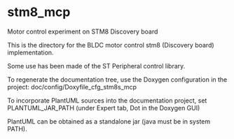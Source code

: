 # stm8_mcp
Motor control experiment on STM8 Discovery board

This is the directory for the BLDC motor control stm8 (Discovery board) implementation.

Some use has been made of the ST Peripheral control library. 

To regenerate the documentation tree, use the Doxygen configuration in the project: doc/config/Doxyfile_cfg_stm8s_mcp

To incorporate PlantUML sources into the documentation project, set PLANTUML_JAR_PATH (under Expert tab, Dot in the Doxygen GUI)

PlantUML can be obtained as a standalone jar (java must be in system PATH).

